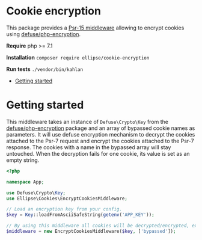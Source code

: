 # Cookie encryption

This package provides a [Psr-15 middleware](https://www.php-fig.org/psr/psr-15/) allowing to encrypt cookies using [defuse/php-encryption](https://github.com/defuse/php-encryption).

**Require** php >= 7.1

**Installation** `composer require ellipse/cookie-encryption`

**Run tests** `./vendor/bin/kahlan`

- [Getting started](#getting-started)

# Getting started

This middleware takes an instance of `Defuse\Crypto\Key` from the [defuse/php-encryption](https://github.com/defuse/php-encryption) package and an array of bypassed cookie names as parameters. It will use defuse encryption mechanism to decrypt the cookies attached to the Psr-7 request and encrypt the cookies attached to the Psr-7 response. The cookies with a name in the bypassed array will stay untouched. When the decryption fails for one cookie, its value is set as an empty string.

```php
<?php

namespace App;

use Defuse\Crypto\Key;
use Ellipse\Cookies\EncryptCookiesMiddleware;

// Load an encryption key from your config.
$key = Key::loadFromAsciiSafeString(getenv('APP_KEY'));

// By using this middleware all cookies will be decrypted/encrypted, except the one named 'bypassed'.
$middleware = new EncryptCookiesMiddleware($key, ['bypassed']);
```
